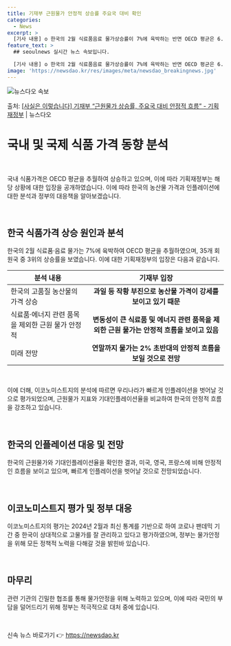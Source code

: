 ```yaml
---
title: 기재부 근원물가 안정적 상승률 주요국 대비 확인
categories:
  - News
excerpt: >
  [기사 내용] o 한국의 2월 식료품음료 물가상승률이 7%에 육박하는 반면 OECD 평균은 6.3%에서 5.…
feature_text: >
  ## seoulnews 실시간 뉴스 속보입니다.

  [기사 내용] o 한국의 2월 식료품음료 물가상승률이 7%에 육박하는 반면 OECD 평균은 6.3%에서 5.…
image: 'https://newsdao.kr/res/images/meta/newsdao_breakingnews.jpg'
---
```


![뉴스다오 속보](https://newsdao.kr/res/images/meta/newsdao_breakingnews.jpg)

<p>출처: <a href="https://newsdao.kr/3644" rel="dofollow">[사실은 이렇습니다] 기재부 “근원물가 상승률, 주요국 대비 안정적 흐름” - 기획재정부</a> | 뉴스다오</p>

<h1 data-ke-size="size26">국내 및 국제 식품 가격 동향 분석</h1>
<p data-ke-size="size16">&nbsp;</p>
국내 식품가격은 OECD 평균을 추월하여 상승하고 있으며, 이에 따라 기획재정부는 해당 상황에 대한 입장을 공개하였습니다. 이에 따라 한국의 농산물 가격과 인플레이션에 대한 분석과 정부의 대응책을 알아보겠습니다.
<p data-ke-size="size16">&nbsp;</p>

<h2 data-ke-size="size24">한국 식품가격 상승 원인과 분석</h2>
<p data-ke-size="size16">한국의 2월 식료품·음료 물가는 7%에 육박하여 OECD 평균을 추월하였으며, 35개 회원국 중 3위의 상승률을 보였습니다. 이에 대한 기획재정부의 입장은 다음과 같습니다.</p>

<table>
<thead>
<tr>
<th>분석 내용</th>
<th>기재부 입장</th>
</tr>
</thead>
<tbody>
<tr>
<td>한국의 고품질 농산물의 가격 상승</td>
<td style="text-align: center; height: 17px;"><b>과일 등 작황 부진으로 농산물 가격이 강세를 보이고 있기 때문</b></td>
</tr>
<tr>
<td>식료품·에너지 관련 품목을 제외한 근원 물가 안정적</td>
<td style="text-align: center; height: 17px;"><b>변동성이 큰 식료품 및 에너지 관련 품목을 제외한 근원 물가는 안정적 흐름을 보이고 있음</b></td>
</tr>
<tr>
<td>미래 전망</td>
<td style="text-align: center; height: 17px;"><b>연말까지 물가는 2% 초반대의 안정적 흐름을 보일 것으로 전망</b></td>
</tr>
</tbody>
</table>
<p data-ke-size="size16">&nbsp;</p>
이에 더해, 이코노미스트지의 분석에 따르면 우리나라가 빠르게 인플레이션을 벗어날 것으로 평가되었으며, 근원물가 지표와 기대인플레이션율을 비교하여 한국의 안정적 흐름을 강조하고 있습니다.<p data-ke-size="size16">&nbsp;</p>

<h2 data-ke-size="size24">한국의 인플레이션 대응 및 전망</h2>
<p data-ke-size="size16">한국의 근원물가와 기대인플레이션율을 확인한 결과, 미국, 영국, 프랑스에 비해 안정적인 흐름을 보이고 있으며, 빠르게 인플레이션을 벗어날 것으로 전망되었습니다.</p>
<p data-ke-size="size16">&nbsp;</p>

<h2 data-ke-size="size24">이코노미스트지 평가 및 정부 대응</h2>
<p data-ke-size="size16">이코노미스트지의 평가는 2024년 2월과 최신 통계를 기반으로 하여 코로나 팬데믹 기간 중 한국이 상대적으로 고물가를 잘 관리하고 있다고 평가하였으며, 정부는 물가안정을 위해 모든 정책적 노력을 다해갈 것을 밝힌바 있습니다.</p>
<p data-ke-size="size16">&nbsp;</p>

<h2 data-ke-size="size24">마무리</h2>
<p data-ke-size="size16">관련 기관의 긴밀한 협조를 통해 물가안정을 위해 노력하고 있으며, 이에 따라 국민의 부담을 덜어드리기 위해 정부는 적극적으로 대처 중에 있습니다.</p>
<p data-ke-size="size16">&nbsp;</p> 

신속 뉴스 바로가기 👉 <a href="https://newsdao.kr" rel="dofollow">https://newsdao.kr</a>


